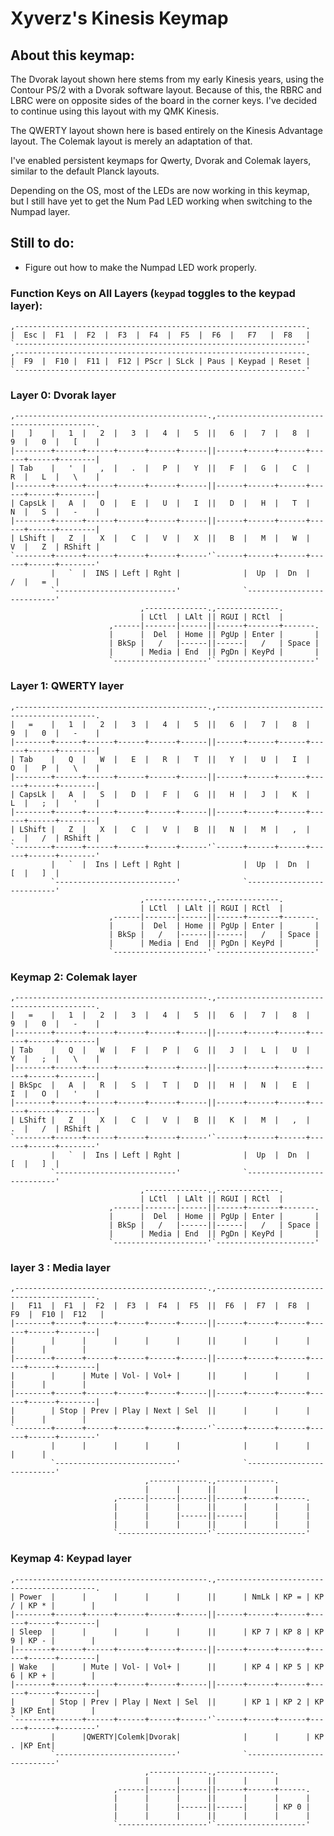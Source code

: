 # Xyverz's Kinesis Keymap

## About this keymap:

The Dvorak layout shown here stems from my early Kinesis years, using the Contour PS/2 with a Dvorak software layout. Because of this, the RBRC and LBRC were on opposite sides of the board in the corner keys. I've decided to continue using this layout with my QMK Kinesis.

The QWERTY layout shown here is based entirely on the Kinesis Advantage layout. The Colemak layout is merely an adaptation of that.

I've enabled persistent keymaps for Qwerty, Dvorak and Colemak layers, similar to the default Planck layouts.

Depending on the OS, most of the LEDs are now working in this keymap, but I still have yet to get the Num Pad LED working when switching to the Numpad layer.

## Still to do:

 * Figure out how to make the Numpad LED work properly.

### Function Keys on All Layers (`keypad` toggles to the keypad layer):
	,-----------------------------------------------------------------.
	|  Esc |  F1  |  F2  |  F3  |  F4  |  F5  |  F6  |   F7   |  F8   |
 	`-----------------------------------------------------------------'
	,-----------------------------------------------------------------.
	|  F9  |  F10 |  F11 |  F12 | PScr | SLck | Paus | Keypad | Reset |
	`-----------------------------------------------------------------'

### Layer 0: Dvorak layer

	,-------------------------------------------.,-------------------------------------------.
	|   ]    |   1  |   2  |   3  |   4  |   5  ||   6  |   7  |   8  |   9  |   0  |   [    |
	|--------+------+------+------+------+------||------+------+------+------+------+--------|
	| Tab    |   '  |   ,  |   .  |   P  |   Y  ||   F  |   G  |   C  |   R  |   L  |   \    |
	|--------+------+------+------+------+------||------+------+------+------+------+--------|
	| CapsLk |   A  |   O  |   E  |   U  |   I  ||   D  |   H  |   T  |   N  |   S  |   -    |
	|--------+------+------+------+------+------||------+------+------+------+------+--------|
	| LShift |   Z  |   X  |   C  |   V  |   X  ||   B  |   M  |   W  |   V  |   Z  | RShift |
	`--------+------+------+------+------+------'`------+------+------+------+------+--------'
	         |   `  |  INS | Left | Rght |              |  Up  |  Dn  |   /  |   =  |
	         `---------------------------'              `---------------------------'
	                             ,--------------.,--------------.
	                             | LCtl  | LAlt || RGUI | RCtl  |
	                      ,------|-------|------||------+-------+-------.
	                      |      |  Del  | Home || PgUp | Enter |       |
	                      | BkSp |   /   |------||------|   /   | Space |
	                      |      | Media | End  || PgDn | KeyPd |       |
	                      `---------------------'`----------------------'

### Layer 1: QWERTY layer

	,-------------------------------------------.,-------------------------------------------.
	|   =    |   1  |   2  |   3  |   4  |   5  ||   6  |   7  |   8  |   9  |   0  |   -    |
	|--------+------+------+------+------+------||------+------+------+------+------+--------|
	| Tab    |   Q  |   W  |   E  |   R  |   T  ||   Y  |   U  |   I  |   O  |   P  |   \    |
	|--------+------+------+------+------+------||------+------+------+------+------+--------|
	| CapsLk |   A  |   S  |   D  |   F  |   G  ||   H  |   J  |   K  |   L  |   ;  |   '    |
	|--------+------+------+------+------+------||------+------+------+------+------+--------|
	| LShift |   Z  |   X  |   C  |   V  |   B  ||   N  |   M  |   ,  |   .  |   /  | RShift |
	`--------+------+------+------+------+------'`------+------+------+------+------+--------'
	         |   `  |  Ins | Left | Rght |              |  Up  |  Dn  |   [  |   ]  |
	         `---------------------------'              `---------------------------'
	                             ,--------------.,--------------.
	                             | LCtl  | LAlt || RGUI | RCtl  |
	                      ,------|-------|------||------+-------+-------.
	                      |      |  Del  | Home || PgUp | Enter |       |
	                      | BkSp |   /   |------||------|   /   | Space |
	                      |      | Media | End  || PgDn | KeyPd |       |
	                      `---------------------'`----------------------'
	 
### Keymap 2: Colemak layer

	,-------------------------------------------.,-------------------------------------------.
	|   =    |   1  |   2  |   3  |   4  |   5  ||   6  |   7  |   8  |   9  |   0  |   -    |
	|--------+------+------+------+------+------||------+------+------+------+------+--------|
	| Tab    |   Q  |   W  |   F  |   P  |   G  ||   J  |   L  |   U  |   Y  |   ;  |   \    |
	|--------+------+------+------+------+------||------+------+------+------+------+--------|
	| BkSpc  |   A  |   R  |   S  |   T  |   D  ||   H  |   N  |   E  |   I  |   O  |   '    |
	|--------+------+------+------+------+------||------+------+------+------+------+--------|
	| LShift |   Z  |   X  |   C  |   V  |   B  ||   K  |   M  |   ,  |   .  |   /  | RShift |
	`--------+------+------+------+------+------'`------+------+------+------+------+--------'
	         |   `  |  Ins | Left | Rght |              |  Up  |  Dn  |   [  |   ]  |
	         `---------------------------'              `---------------------------'
	                             ,--------------.,--------------.
	                             | LCtl  | LAlt || RGUI | RCtl  |
	                      ,------|-------|------||------+-------+-------.
	                      |      |  Del  | Home || PgUp | Enter |       |
	                      | BkSp |   /   |------||------|   /   | Space |
	                      |      | Media | End  || PgDn | KeyPd |       |
	                      `---------------------'`----------------------'

### layer 3 : Media layer

	,-------------------------------------------.,-------------------------------------------.
	|   F11  |  F1  |  F2  |  F3  |  F4  |  F5  ||  F6  |  F7  |  F8  |  F9  |  F10 |  F12   |
	|--------+------+------+------+------+------||------+------+------+------+------+--------|
	|        |      |      |      |      |      ||      |      |      |      |      |        |
	|--------+------+------+------+------+------||------+------+------+------+------+--------|
	|        |      | Mute | Vol- | Vol+ |      ||      |      |      |      |      |        |
	|--------+------+------+------+------+------||------+------+------+------+------+--------|
	|        | Stop | Prev | Play | Next | Sel  ||      |      |      |      |      |        |
	`--------+------+------+------+------+------'`------+------+------+------+------+--------'
	         |      |      |      |      |              |      |      |      |      |
	         `---------------------------'              `---------------------------'
	                              ,-------------.,-------------.
	                              |      |      ||      |      |
	                       ,------|------|------||------+------+------.
	                       |      |      |      ||      |      |      |
	                       |      |      |------||------|      |      |
	                       |      |      |      ||      |      |      |
	                       `--------------------'`--------------------'



### Keymap 4: Keypad layer

	,-------------------------------------------.,-------------------------------------------.
	| Power  |      |      |      |      |      ||      | NmLk | KP = | KP / | KP * |        |
	|--------+------+------+------+------+------||------+------+------+------+------+--------|
	| Sleep  |      |      |      |      |      ||      | KP 7 | KP 8 | KP 9 | KP - |        |
	|--------+------+------+------+------+------||------+------+------+------+------+--------|
	| Wake   |      | Mute | Vol- | Vol+ |      ||      | KP 4 | KP 5 | KP 6 | KP + |        |
	|--------+------+------+------+------+------||------+------+------+------+------+--------|
	|        | Stop | Prev | Play | Next | Sel  ||      | KP 1 | KP 2 | KP 3 |KP Ent|        |
	`--------+------+------+------+------+------'`------+------+------+------+------+--------'
	         |      |QWERTY|Colemk|Dvorak|              |      |      | KP . |KP Ent|
	         `---------------------------'              `---------------------------'
	                              ,-------------.,-------------.
	                              |      |      ||      |      |
	                       ,------|------|------||------+------+------.
	                       |      |      |      ||      |      |      |
	                       |      |      |------||------|      | KP 0 |
	                       |      |      |      ||      |      |      |
	                       `--------------------'`--------------------'
